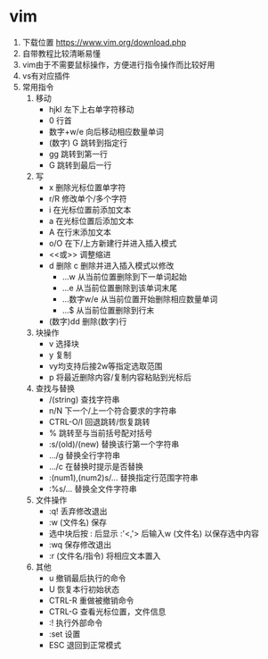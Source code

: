 # vim
1. 下载位置 https://www.vim.org/download.php  
2. 自带教程比较清晰易懂  
3. vim由于不需要鼠标操作，方便进行指令操作而比较好用
4. vs有对应插件
5. 常用指令
    1. 移动
        * hjkl 左下上右单字符移动
        * 0 行首
        * 数字+w/e 向后移动相应数量单词
        * (数字) G 跳转到指定行
        * gg 跳转到第一行
        * G 跳转到最后一行
    2. 写
        * x 删除光标位置单字符
        * r/R 修改单个/多个字符
        * i 在光标位置前添加文本
        * a 在光标位置后添加文本
        * A 在行末添加文本
        * o/O 在下/上方新建行并进入插入模式
        * <<或>> 调整缩进
        * d 删除 c 删除并进入插入模式以修改
            * ...w 从当前位置删除到下一单词起始
            * ...e 从当前位置删除到该单词末尾
            * ...数字w/e 从当前位置开始删除相应数量单词
            * ...$ 从当前位置删除到行末
        * (数字)dd 删除(数字)行
    3. 块操作
        * v 选择块
        * y 复制
        * vy均支持后接2w等指定选取范围
        * p 将最近删除内容/复制内容粘贴到光标后
    4. 查找与替换 
        * /(string) 查找字符串
        * n/N 下一个/上一个符合要求的字符串
        * CTRL-O/I 回退跳转/恢复跳转
        * % 跳转至与当前括号配对括号 
        * :s/(old)/(new) 替换该行第一个字符串
        * .../g 替换全行字符串
        * .../c 在替换时提示是否替换
        * :(num1),(num2)s/... 替换指定行范围字符串
        * :%s/... 替换全文件字符串
    5. 文件操作
        * :q! 丢弃修改退出
        * :w (文件名) 保存
        * 选中块后按 : 后显示 :'<,'> 后输入w (文件名) 以保存选中内容
        * :wq 保存修改退出
        * :r (文件名/指令) 将相应文本置入
    6. 其他
        * u 撤销最后执行的命令
        * U 恢复本行初始状态
        * CTRL-R 重做被撤销命令
        * CTRL-G 查看光标位置，文件信息
        * :! 执行外部命令
        * :set 设置
        * ESC 退回到正常模式
